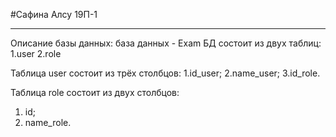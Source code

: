 #Сафина Алсу 19П-1

________________

Описание базы данных:
база данных - Exam
БД состоит из двух таблиц:
1.user
2.role

Таблица user состоит из трёх столбцов:
1.id_user;
2.name_user;
3.id_role.

Таблица role состоит из двух столбцов:
1. id;
2. name_role.